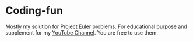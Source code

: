 # Coding-fun
Mostly my solution for [Project Euler](https://projecteuler.net/) problems.
For educational purpose and supplement for my [YouTube Channel](https://www.youtube.com/channel/UCWIxTRsj_89XNhlKMdwR-vw). You are free to use them.
